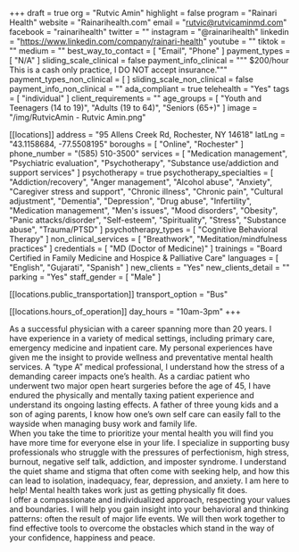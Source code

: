 +++
draft = true
org = "Rutvic Amin"
highlight = false
program = "Rainari Health"
website = "Rainarihealth.com"
email = "rutvic@rutvicaminmd.com"
facebook = "rainarihealth"
twitter = ""
instagram = "@rainarihealth"
linkedin = "https://www.linkedin.com/company/rainari-health"
youtube = ""
tiktok = ""
medium = ""
best_way_to_contact = [ "Email", "Phone" ]
payment_types = [ "N/A" ]
sliding_scale_clinical = false
payment_info_clinical = """
$200/hour
This is a cash only practice, I DO NOT accept insurance."""
payment_types_non_clinical = [ ]
sliding_scale_non_clinical = false
payment_info_non_clinical = ""
ada_compliant = true
telehealth = "Yes"
tags = [ "individual" ]
client_requirements = ""
age_groups = [
  "Youth and Teenagers (14 to 19)",
  "Adults (19 to 64)",
  "Seniors (65+)"
]
image = "/img/RutvicAmin - Rutvic Amin.png"

[[locations]]
address = "95 Allens Creek Rd, Rochester, NY 14618"
latLng = "43.1158684, -77.5508195"
boroughs = [ "Online", "Rochester" ]
phone_number = "(585) 510-3500"
services = [
  "Medication management",
  "Psychiatric evaluation",
  "Psychotherapy",
  "Substance use/addiction and support services"
]
psychotherapy = true
psychotherapy_specialties = [
  "Addiction/recovery",
  "Anger management",
  "Alcohol abuse",
  "Anxiety",
  "Caregiver stress and support",
  "Chronic illness",
  "Chronic pain",
  "Cultural adjustment",
  "Dementia",
  "Depression",
  "Drug abuse",
  "Infertility",
  "Medication management",
  "Men's issues",
  "Mood disorders",
  "Obesity",
  "Panic attacks/disorder",
  "Self-esteem",
  "Spirituality",
  "Stress",
  "Substance abuse",
  "Trauma/PTSD"
]
psychotherapy_types = [ "Cognitive Behavioral Therapy" ]
non_clinical_services = [ "Breathwork", "Meditation/mindfulness practices" ]
credentials = [ "MD (Doctor of Medicine)" ]
trainings = "Board Certified in Family Medicine and Hospice & Palliative Care"
languages = [ "English", "Gujarati", "Spanish" ]
new_clients = "Yes"
new_clients_detail = ""
parking = "Yes"
staff_gender = [ "Male" ]

  [[locations.public_transportation]]
  transport_option = "Bus"

  [[locations.hours_of_operation]]
  day_hours = "10am-3pm"
+++


As a successful physician with a career spanning more than 20 years.  I have experience in a variety of medical settings, including primary care, emergency medicine and inpatient care.  My personal experiences have given me the insight to provide wellness and preventative mental health services. A “type A” medical professional, I understand how the stress of a demanding career impacts one’s health. As a cardiac patient who underwent two major open heart surgeries before the age of 45, I have endured the physically and mentally taxing patient experience and understand its ongoing lasting effects. A father of three young kids and a son of aging parents, I know how one’s own self care can easily fall to the wayside when managing busy work and family life. <br>
When you take the time to prioritize your mental health you will find you have more time for everyone else in your life. I specialize in supporting busy professionals who struggle with the pressures of perfectionism, high stress, burnout, negative self talk, addiction, and imposter syndrome. I understand the quiet shame and stigma that often come with seeking help, and how this can lead to isolation, inadequacy, fear, depression, and anxiety. I am here to help! Mental health takes work just as getting physically fit does. <br>
I offer a compassionate and individualized approach, respecting your values and boundaries. I will help you gain insight into your behavioral and thinking patterns: often the result of major life events. We will then work together to find effective tools to overcome the obstacles which stand in the way of your confidence, happiness and peace. <br>
